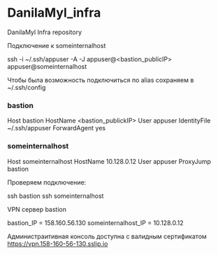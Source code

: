# DanilaMyl_infra
DanilaMyl Infra repository

Подключение к someinternalhost 

ssh -i ~/.ssh/appuser -A -J appuser@<bastion_publicIP> appuser@someinternalhost

Чтобы была возможность подключиться по alias сохраняем в ~/.ssh/config 

### bastion
Host bastion
  HostName <bastion_publickIP>
  User appuser
  IdentityFile ~/.ssh/appuser
  ForwardAgent yes

### someinternalhost
Host someinternalhost
  HostName 10.128.0.12
  User appuser
  ProxyJump bastion

Проверяем подключение:

ssh bastion
ssh someinternalhost

VPN сервер bastion

 bastion_IP = 158.160.56.130
 someinternalhost_IP = 10.128.0.12

Администраитивная консоль доступна с валидным сертификатом https://vpn.158-160-56-130.sslip.io


